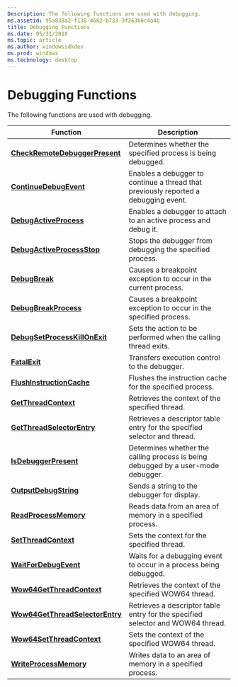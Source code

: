 ```yaml
---
Description: The following functions are used with debugging.
ms.assetid: 95a838a2-f138-4682-b733-3f363b6c4a4b
title: Debugging Functions
ms.date: 05/31/2018
ms.topic: article
ms.author: windowssdkdev
ms.prod: windows
ms.technology: desktop
---
```


# Debugging Functions

The following functions are used with debugging.



| Function                                                           | Description                                                                         |
|--------------------------------------------------------------------|-------------------------------------------------------------------------------------|
| [**CheckRemoteDebuggerPresent**](/windows/win32/WinBase/?branch=master)   | Determines whether the specified process is being debugged.                         |
| [**ContinueDebugEvent**](/windows/win32/WinBase/?branch=master)                   | Enables a debugger to continue a thread that previously reported a debugging event. |
| [**DebugActiveProcess**](/windows/win32/WinBase/?branch=master)                   | Enables a debugger to attach to an active process and debug it.                     |
| [**DebugActiveProcessStop**](/windows/win32/WinBase/?branch=master)           | Stops the debugger from debugging the specified process.                            |
| [**DebugBreak**](/windows/win32/WinBase/?branch=master)                                   | Causes a breakpoint exception to occur in the current process.                      |
| [**DebugBreakProcess**](/windows/win32/WinBase/nf-winbase-debugbreakprocess?branch=master)                     | Causes a breakpoint exception to occur in the specified process.                    |
| [**DebugSetProcessKillOnExit**](/windows/win32/WinBase/nf-winbase-debugsetprocesskillonexit?branch=master)     | Sets the action to be performed when the calling thread exits.                      |
| [**FatalExit**](/windows/win32/WinBase/nf-winbase-fatalexit?branch=master)                                     | Transfers execution control to the debugger.                                        |
| [**FlushInstructionCache**](flushinstructioncache.md)             | Flushes the instruction cache for the specified process.                            |
| [**GetThreadContext**](/windows/win32/WinBase/nf-dbgeng-idebugadvanced4-getthreadcontext?branch=master)                       | Retrieves the context of the specified thread.                                      |
| [**GetThreadSelectorEntry**](/windows/win32/WinBase/nf-winbase-getthreadselectorentry?branch=master)           | Retrieves a descriptor table entry for the specified selector and thread.           |
| [**IsDebuggerPresent**](/windows/win32/WinBase/?branch=master)                     | Determines whether the calling process is being debugged by a user-mode debugger.   |
| [**OutputDebugString**](/windows/win32/WinBase/?branch=master)                     | Sends a string to the debugger for display.                                         |
| [**ReadProcessMemory**](readprocessmemory.md)                     | Reads data from an area of memory in a specified process.                           |
| [**SetThreadContext**](/windows/win32/WinBase/nf-dbgeng-idebugadvanced4-setthreadcontext?branch=master)                       | Sets the context for the specified thread.                                          |
| [**WaitForDebugEvent**](/windows/win32/WinBase/?branch=master)                     | Waits for a debugging event to occur in a process being debugged.                   |
| [**Wow64GetThreadContext**](/windows/win32/WinBase/nf-winbase-wow64getthreadcontext?branch=master)             | Retrieves the context of the specified WOW64 thread.                                |
| [**Wow64GetThreadSelectorEntry**](/windows/win32/WinBase/nf-winbase-wow64getthreadselectorentry?branch=master) | Retrieves a descriptor table entry for the specified selector and WOW64 thread.     |
| [**Wow64SetThreadContext**](/windows/win32/WinBase/nf-winbase-wow64setthreadcontext?branch=master)             | Sets the context of the specified WOW64 thread.                                     |
| [**WriteProcessMemory**](writeprocessmemory.md)                   | Writes data to an area of memory in a specified process.                            |



 

 

 



